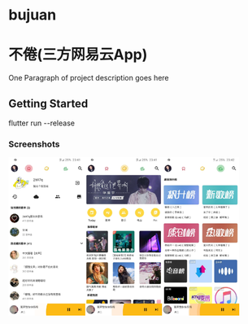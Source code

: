 # bujuan

# 不倦(三方网易云App)

One Paragraph of project description goes here

## Getting Started

flutter run --release


### Screenshots
<img src="https://github.com/2697a/bujuan-sixbugs/blob/master/screenshots/me.jpg" width="30%"><img src="https://github.com/2697a/bujuan-sixbugs/blob/master/screenshots/find.jpg" width="30%"><img src="https://github.com/2697a/bujuan-sixbugs/blob/master/screenshots/top.jpg" width="30%">



